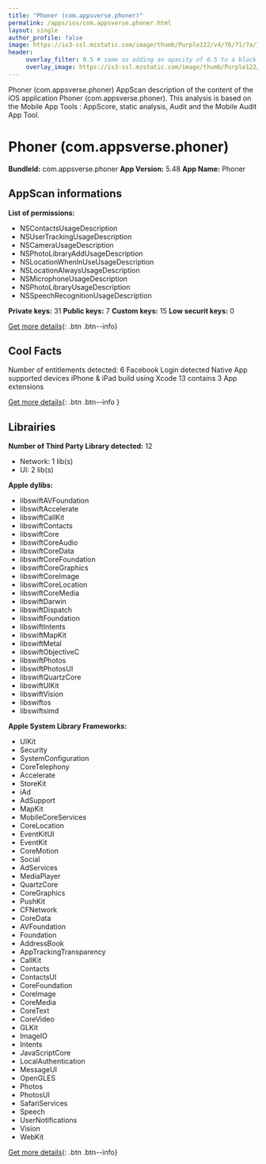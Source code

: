 ```yaml
---
title: "Phoner (com.appsverse.phoner)"
permalink: /apps/ios/com.appsverse.phoner.html
layout: single
author_profile: false
image: https://is3-ssl.mzstatic.com/image/thumb/Purple122/v4/76/71/7a/76717a14-8887-55c0-3929-75515d06f09c/AppIcon-0-0-1x_U007emarketing-0-0-0-7-0-0-sRGB-0-0-0-GLES2_U002c0-512MB-85-220-0-0.png/512x512bb.jpg
header: 
     overlay_filter: 0.5 # same as adding an opacity of 0.5 to a black background
     overlay_image: https://is3-ssl.mzstatic.com/image/thumb/Purple122/v4/76/71/7a/76717a14-8887-55c0-3929-75515d06f09c/AppIcon-0-0-1x_U007emarketing-0-0-0-7-0-0-sRGB-0-0-0-GLES2_U002c0-512MB-85-220-0-0.png/512x512bb.jpg
---
```

Phoner (com.appsverse.phoner) AppScan description of the content of the iOS application Phoner (com.appsverse.phoner). This analysis is based on the Mobile App Tools : AppScore, static analysis, Audit and the Mobile Audit App Tool.

# Phoner (com.appsverse.phoner)

**BundleId:** com.appsverse.phoner
**App Version:** 5.48
**App Name:** Phoner


## AppScan informations 

**List of permissions:** 
- NSContactsUsageDescription
- NSUserTrackingUsageDescription
- NSCameraUsageDescription
- NSPhotoLibraryAddUsageDescription
- NSLocationWhenInUseUsageDescription
- NSLocationAlwaysUsageDescription
- NSMicrophoneUsageDescription
- NSPhotoLibraryUsageDescription
- NSSpeechRecognitionUsageDescription
  
  
**Private keys:** 31
**Public keys:** 7
**Custom keys:** 15
**Low securit keys:** 0
  
[Get more details](/pricing.html){: .btn .btn--info}

## Cool Facts

Number of entitlements detected: 6
Facebook Login detected
Native App
supported devices iPhone & iPad
build using Xcode 13
contains 3 App extensions
  
[Get more details](/pricing.html){: .btn .btn--info }

## Librairies 
**Number of Third Party Library detected:** 12
- Network: 1 lib(s)
- UI: 2 lib(s)


**Apple dylibs:**
- libswiftAVFoundation
- libswiftAccelerate
- libswiftCallKit
- libswiftContacts
- libswiftCore
- libswiftCoreAudio
- libswiftCoreData
- libswiftCoreFoundation
- libswiftCoreGraphics
- libswiftCoreImage
- libswiftCoreLocation
- libswiftCoreMedia
- libswiftDarwin
- libswiftDispatch
- libswiftFoundation
- libswiftIntents
- libswiftMapKit
- libswiftMetal
- libswiftObjectiveC
- libswiftPhotos
- libswiftPhotosUI
- libswiftQuartzCore
- libswiftUIKit
- libswiftVision
- libswiftos
- libswiftsimd


**Apple System Library Frameworks:**
- UIKit
- Security
- SystemConfiguration
- CoreTelephony
- Accelerate
- StoreKit
- iAd
- AdSupport
- MapKit
- MobileCoreServices
- CoreLocation
- EventKitUI
- EventKit
- CoreMotion
- Social
- AdServices
- MediaPlayer
- QuartzCore
- CoreGraphics
- PushKit
- CFNetwork
- CoreData
- AVFoundation
- Foundation
- AddressBook
- AppTrackingTransparency
- CallKit
- Contacts
- ContactsUI
- CoreFoundation
- CoreImage
- CoreMedia
- CoreText
- CoreVideo
- GLKit
- ImageIO
- Intents
- JavaScriptCore
- LocalAuthentication
- MessageUI
- OpenGLES
- Photos
- PhotosUI
- SafariServices
- Speech
- UserNotifications
- Vision
- WebKit


  
[Get more details](/pricing.html){: .btn .btn--info}

